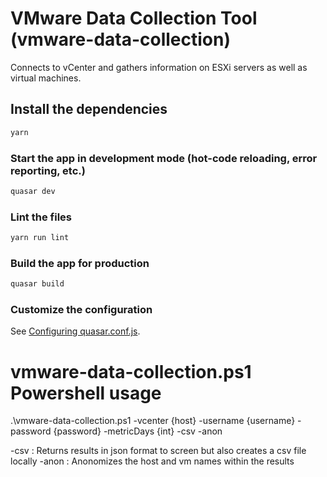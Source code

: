 # VMware Data Collection Tool (vmware-data-collection)

Connects to vCenter and gathers information on ESXi servers as well as virtual machines.

## Install the dependencies
```bash
yarn
```

### Start the app in development mode (hot-code reloading, error reporting, etc.)
```bash
quasar dev
```

### Lint the files
```bash
yarn run lint
```

### Build the app for production
```bash
quasar build
```

### Customize the configuration
See [Configuring quasar.conf.js](https://quasar.dev/quasar-cli/quasar-conf-js).



# vmware-data-collection.ps1 Powershell usage

.\vmware-data-collection.ps1 -vcenter {host} -username {username} -password {password} -metricDays {int} -csv -anon

-csv : Returns results in json format to screen but also creates a csv file locally
-anon : Anonomizes the host and vm names within the results
